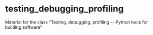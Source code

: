 # testing_debugging_profiling
Material for the class "Testing, debugging, profiling -- Python tools for building software"
